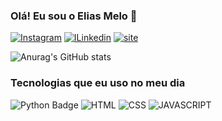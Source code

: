 ### Olá! Eu sou o Elias Melo 👋
[![Instagram](https://img.shields.io/badge/Instagram-E4405F?style=for-the-badge&logo=instagram&logoColor=white)](https://www.instagram.com/eliasdiasmello/)
[![ILinkedin](https://img.shields.io/badge/LinkedIn-0077B5?style=for-the-badge&logo=linkedin&logoColor=white)](https://www.linkedin.com/in/elias-melo-9b3063120/)
[![site](    https://img.shields.io/badge/website-000000?style=for-the-badge&logo=About.me&logoColor=white)](https://eliasmellodev.github.io/portfolio/)

![Anurag's GitHub stats](https://github-readme-stats.vercel.app/api?username=eliasmellodev&show_icons=true&theme=transparent)

### Tecnologias que eu uso no meu dia
<div style="display: inline-block;">
    <img src="https://img.shields.io/badge/Python-14354C?style=for-the-badge&logo=python&logoColor=white" alt="Python Badge" />
    <img src="https://img.shields.io/badge/HTML-239120?style=for-the-badge&logo=html5&logoColor=white" alt="HTML" />
    <img src="    https://img.shields.io/badge/CSS-239120?&style=for-the-badge&logo=css3&logoColor=white" alt="CSS" />
    <img src="https://img.shields.io/badge/JavaScript-F7DF1E?style=for-the-badge&logo=javascript&logoColor=black" alt="JAVASCRIPT" />
</div>

